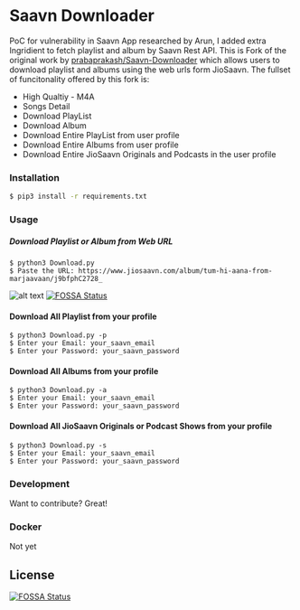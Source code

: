 # Saavn Downloader
PoC for vulnerability in Saavn App researched by Arun, I added extra Ingridient to fetch playlist and album by Saavn Rest API.
This is Fork of the original work by [prabaprakash/Saavn-Downloader](https://github.com/prabaprakash/Saavn-Downloader) which allows users to download playlist and albums using the web urls form JioSaavn.
The fullset of funcitonality offered by this fork is:
  - High Qualtiy - M4A
  - Songs Detail
  - Download PlayList
  - Download Album
  - Download Entire PlayList from user profile
  - Download Entire Albums from user profile
  - Download Entire JioSaavn Originals and Podcasts in the user profile
 

### Installation
```sh
$ pip3 install -r requirements.txt
```

### Usage

##### Download Playlist or Album from Web URL
```
$ python3 Download.py
$ Paste the URL: https://www.jiosaavn.com/album/tum-hi-aana-from-marjaavaan/j9bfphC2728_
```

![alt text](https://github.com/prabaprakash/Saavn-Downloader/raw/master/gallery/Process.png)
[![FOSSA Status](https://app.fossa.io/api/projects/git%2Bgithub.com%2Fprabaprakash%2FSaavn-Downloader.svg?type=shield)](https://app.fossa.io/projects/git%2Bgithub.com%2Fprabaprakash%2FSaavn-Downloader?ref=badge_shield)

#### Download All Playlist from your profile
```
$ python3 Download.py -p
$ Enter your Email: your_saavn_email
$ Enter your Password: your_saavn_password
```

#### Download All Albums from your profile
```
$ python3 Download.py -a
$ Enter your Email: your_saavn_email
$ Enter your Password: your_saavn_password
```

#### Download All JioSaavn Originals or Podcast Shows from your profile
```
$ python3 Download.py -s
$ Enter your Email: your_saavn_email
$ Enter your Password: your_saavn_password
```


### Development

Want to contribute? Great!

### Docker
Not yet


## License
[![FOSSA Status](https://app.fossa.io/api/projects/git%2Bgithub.com%2Fprabaprakash%2FSaavn-Downloader.svg?type=large)](https://app.fossa.io/projects/git%2Bgithub.com%2Fprabaprakash%2FSaavn-Downloader?ref=badge_large)
